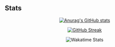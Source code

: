 ## Stats

<div align="center">
  
[![Anurag's GitHub stats](https://github-readme-stats.vercel.app/api?username=jsohndata&show_icons=true&theme=radical&card_width=500)](https://github.com/anuraghazra/github-readme-stats)

[![GitHub Streak](https://streak-stats.demolab.com?user=jsohndata&theme=tokyonight&date_format=%5BY.%5Dn.j&mode=weekly&card_width=500)](https://git.io/streak-stats)
  
![Wakatime Stats](https://github-readme-stats.vercel.app/api/wakatime?username=jsohndata&theme=github_dark&layout=donut-chart&border=false)

 </div>
